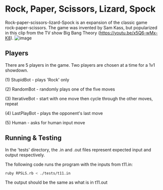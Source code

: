 # Rock, Paper, Scissors, Lizard, Spock
Rock-paper-scissors-lizard-Spock is an expansion of the classic game rock-paper-scissors. The game was invented by Sam Kass, but popularized in this clip from the TV show Big Bang Theory (https://youtu.be/x5Q6-wMx-K8).
![image](https://github.com/jquach-law/RPSLS/assets/77076894/805769ac-f961-4ffe-a1b3-4e5bff2e6f89)


## Players
There are 5 players in the game. Two players are chosen at a time for a 1v1 showdown.

(1) StupidBot - plays 'Rock' only

(2) RandomBot - randomly plays one of the five moves

(3) IterativeBot - start with one move then cycle through the other moves, repeat

(4) LastPlayBot - plays the opponent's last move

(5) Human - asks for human input move

## Running & Testing
In the 'tests' directory, the .in and .out files represent expected input and output respectively.

The following code runs the program with the inputs from t11.in:
```bash
ruby RPSLS.rb < ./tests/t11.in
```
The output should be the same as what is in t11.out
